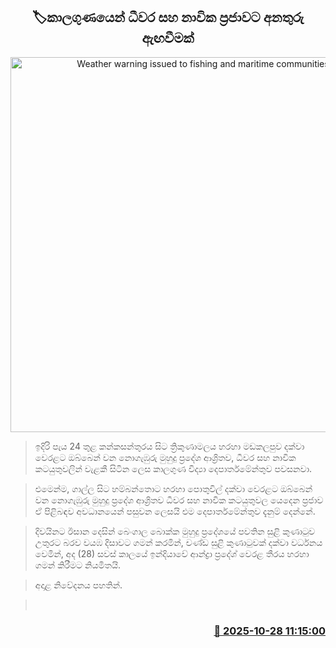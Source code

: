 <p align='center'><b><h2 align='center' title='Weather warning issued to fishing and maritime communities'>🏷කාලගුණයෙන් ධීවර සහ නාවික ප්‍රජාවට අනතුරු ඇඟවීමක්</h2></b></p>
<p align='center'><img src='https://helakuru.sgp1.cdn.digitaloceanspaces.com/esana/images/lib/weather-warning[1].jpg' width='600' alt='Weather warning issued to fishing and maritime communities'></p>

> ඉදිරි පැය 24 තුළ කන්කසන්තුරය සිට ත්‍රිකුණාමලය හරහා මඩකලපුව දක්වා වෙරළට ඔබ්බෙන් වන නොගැඹුරු මුහුදු ප්‍රදේශ ආශ්‍රිතව, ධීවර සහ නාවික කටයුතුවලින් වැළකී සිටින ලෙස කාලගුණ විද්‍යා දෙපාර්තමේන්තුව පවසනවා.

> එමෙන්ම, ගාල්ල සිට හම්බන්තොට හරහා පොතුවිල් දක්වා වෙරළට ඔබ්බෙන් වන නොගැඹුරු මුහුදු ප්‍රදේශ ආශ්‍රිතව ධීවර සහ නාවික කටයුතුවල යෙදෙන ප්‍රජාව ඒ පිළිබඳව අවධානයෙන් පසුවන ලෙසයි එම දෙපාර්තමේන්තුව දැනුම් දෙන්නේ.

> දිවයිනට ඊසාන දෙසින් බෙංගාල බොක්ක මුහුදු ප්‍රදේශයේ පවතින සුළි කුණාටුව උතුරට බරව වයඹ දිසාවට ගමන් කරමින්, චණ්ඩ සුළි කුණාටුවක් දක්වා වර්ධනය වෙමින්, අද (28) සවස් කාලයේ ඉන්දියාවේ ආන්ද්‍රා ප්‍රදේශ් වෙරළ තීරය හරහා ගමන් කිරීමට නියමිතයි.

> අදාළ නිවේදනය පහතින්.

>  



<h3 align='right'><a href='https://www.helakuru.lk/esana/p/114854/'>📅 2025-10-28 11:15:00</a></h3>
